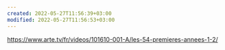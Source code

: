 ```yaml
---
created: 2022-05-27T11:56:39+03:00
modified: 2022-05-27T11:56:53+03:00
---
```


https://www.arte.tv/fr/videos/101610-001-A/les-54-premieres-annees-1-2/
